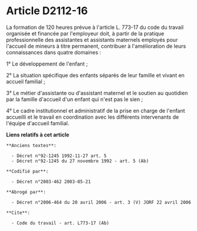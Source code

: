 # Article D2112-16

La formation de 120 heures prévue à l'article L. 773-17 du code du travail organisée et financée par l'employeur doit, à
partir de la pratique professionnelle des assistantes et assistants maternels employés pour l'accueil de mineurs à titre
permanent, contribuer à l'amélioration de leurs connaissances dans quatre domaines :

1° Le développement de l'enfant ;

2° La situation spécifique des enfants séparés de leur famille et vivant en accueil familial ;

3° Le métier d'assistante ou d'assistant maternel et le soutien au quotidien par la famille d'accueil d'un enfant qui n'est
pas le sien ;

4° Le cadre institutionnel et administratif de la prise en charge de l'enfant accueilli et le travail en coordination avec
les différents intervenants de l'équipe d'accueil familial.

**Liens relatifs à cet article**

	**Anciens textes**:

	  - Décret n°92-1245 1992-11-27 art. 5
	  - Décret n°92-1245 du 27 novembre 1992 - art. 5 (Ab)

	**Codifié par**:

	  - Décret n°2003-462 2003-05-21

	**Abrogé par**:

	  - Décret n°2006-464 du 20 avril 2006 - art. 3 (V) JORF 22 avril 2006

	**Cite**:

	  - Code du travail - art. L773-17 (Ab)
